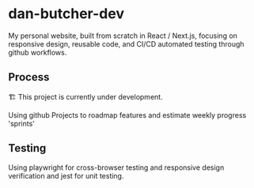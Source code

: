 # dan-butcher-dev
My personal website, built from scratch in React / Next.js, focusing on responsive design, reusable code, and CI/CD automated testing through github workflows.

## Process
🏗 This project is currently under development.

Using github Projects to roadmap features and estimate weekly progress 'sprints'

## Testing
Using playwright for cross-browser testing and responsive design verification and jest for unit testing.
